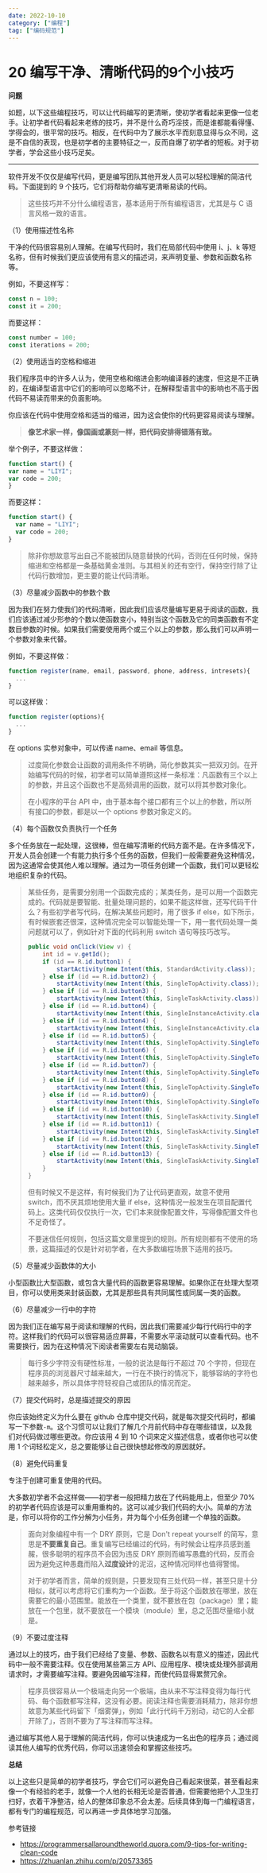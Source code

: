 ```yaml
---
date: 2022-10-10
category: ["编程"] 
tag: ["编码规范"]
---
```


# 20 编写干净、清晰代码的9个小技巧

**问题**

如题，以下这些编程技巧，可以让代码编写的更清晰，使初学者看起来更像一位老手。让初学者代码看起来老练的技巧，并不是什么奇巧淫技，而是谁都能看得懂、学得会的，很平常的技巧。相反，在代码中为了展示水平而刻意显得与众不同，这是不自信的表现，也是初学者的主要特征之一，反而自爆了初学者的短板。对于初学者，学会这些小技巧足矣。

---

软件开发不仅仅是编写代码，更是编写团队其他开发人员可以轻松理解的简洁代码。下面提到的 9 个技巧，它们将帮助你编写更清晰易读的代码。

> 这些技巧并不分什么编程语言，基本适用于所有编程语言，尤其是与 C 语言风格一致的语言。

（1）使用描述性名称

干净的代码很容易别人理解。在编写代码时，我们在局部代码中使用 i、j、k 等短名称，但有时候我们更应该使用有意义的描述词，来声明变量、参数和函数名称等。

例如，不要这样写：

```js
const n = 100;
const it = 200;
```

而要这样：

```js
const number = 100;
const iterations = 200;
```

（2）使用适当的空格和缩进

我们程序员中的许多人认为，使用空格和缩进会影响编译器的速度，但这是不正确的，在编译型语言中它们的影响可以忽略不计，在解释型语言中的影响也不高于因代码不易读而带来的负面影响。

你应该在代码中使用空格和适当的缩进，因为这会使你的代码更容易阅读与理解。

> **像艺术家一样，像国画或篆刻一样，把代码安排得错落有致。**

举个例子，不要这样做：

```js
function start() {
var name = "LIYI";
var code = 200;
}
```

而要这样：

```js
function start() {
  var name = "LIYI";
  var code = 200;
}
```

> 除非你想故意写出自己不能被团队随意替换的代码，否则在任何时候，保持缩进和空格都是一条基础黄金准则。与其相关的还有空行，保持空行除了让代码行数增加，更主要的能让代码清晰。

（3）尽量减少函数中的参数个数

因为我们在努力使我们的代码清晰，因此我们应该尽量编写更易于阅读的函数，我们应该通过减少形参的个数以使函数变小，特别当这个函数及它的同类函数有不定数目参数的时候。如果我们需要使用两个或三个以上的参数，那么我们可以声明一个参数对象来代替。

例如，不要这样做：

```js
function register(name, email, password, phone, address, intresets){
  ...
}
```

可以这样做：

```js
function register(options){
  ...
}
```

在 options 实参对象中，可以传递 name、email 等信息。

> 过度简化参数会让函数的调用条件不明确，简化参数其实一把双刃剑。在开始编写代码的时候，初学者可以简单遵照这样一条标准：凡函数有三个以上的参数，并且这个函数也不是高频调用的函数，就可以将其参数对象化。
>
> 在小程序的平台 API 中，由于基本每个接口都有三个以上的参数，所以所有接口的参数，都是以一个 options 参数对象定义的。

（4）每个函数仅负责执行一个任务

多个任务放在一起处理，这很棒，但在编写清晰的代码方面不是。在许多情况下，开发人员会创建一个有能力执行多个任务的函数，但我们一般需要避免这种情况，因为这通常会使其他人难以理解。通过为一项任务创建一个函数，我们可以更轻松地组织复杂的代码。

> 某些任务，是需要分别用一个函数完成的；某类任务，是可以用一个函数完成的。代码就是要智能、批量处理问题的，如果不能这样做，还写代码干什么？有些初学者写代码，在解决某些问题时，用了很多 if else，如下所示，有时候嵌套还很深，这种情况完全可以智能处理一下，用一套代码处理一类问题就可以了，例如针对下面的代码利用 switch 语句等技巧改写。
>
> ```java
> public void onClick(View v) {
>     int id = v.getId();
>     if (id == R.id.button1) {
>         startActivity(new Intent(this, StandardActivity.class));
>     } else if (id == R.id.button2) {
>         startActivity(new Intent(this, SingleTopActivity.class));
>     } else if (id == R.id.button3) {
>         startActivity(new Intent(this, SingleTaskActivity.class));
>     } else if (id == R.id.button4) {
>         startActivity(new Intent(this, SingleInstanceActivity.class));
>     } else if (id == R.id.button4) {
>         startActivity(new Intent(this, SingleInstanceActivity.class));
>     } else if (id == R.id.button5) {
>         startActivity(new Intent(this, SingleTopActivity.SingleTopActivity1.class));
>     } else if (id == R.id.button6) {
>         startActivity(new Intent(this, SingleTopActivity.SingleTopActivity2.class));
>     } else if (id == R.id.button7) {
>         startActivity(new Intent(this, SingleTopActivity.SingleTopActivity3.class));
>     } else if (id == R.id.button8) {
>         startActivity(new Intent(this, SingleTopActivity.SingleTopActivity4.class));
>     } else if (id == R.id.button9) {
>         startActivity(new Intent(this, SingleTopActivity.SingleTopActivity5.class));
>     } else if (id == R.id.button10) {
>         startActivity(new Intent(this, SingleTaskActivity.SingleTaskActivity1.class));
>     } else if (id == R.id.button11) {
>         startActivity(new Intent(this, SingleTaskActivity.SingleTaskActivity2.class));
>     } else if (id == R.id.button12) {
>         startActivity(new Intent(this, SingleTaskActivity.SingleTaskActivity3.class));
>     } else if (id == R.id.button13) {
>         startActivity(new Intent(this, SingleTaskActivity.SingleTaskActivity4.class));
>     }
> }
> ```
>
> 但有时候又不是这样，有时候我们为了让代码更直观，故意不使用 switch，而不厌其烦地使用大量 if else，这种情况一般发生在项目配置代码上。这类代码仅仅执行一次，它们本来就像配置文件，写得像配置文件也不足奇怪了。
>
> 不要迷信任何规则，包括这篇文章里提到的规则。所有规则都有不使用的场景，这篇描述的仅是针对初学者，在大多数编程场景下适用的技巧。

（5）尽量减少函数体的大小

小型函数比大型函数，或包含大量代码的函数更容易理解。如果你正在处理大型项目，你可以使用类来封装函数，尤其是那些具有共同属性或同属一类的函数。

（6）尽量减少一行中的字符

因为我们正在编写易于阅读和理解的代码，因此我们需要减少每行代码行中的字符。这样我们的代码可以很容易适应屏幕，不需要水平滚动就可以查看代码。也不需要换行，因为在这种情况下阅读者需要左右晃动脑袋。

> 每行多少字符没有硬性标准，一般的说法是每行不超过 70 个字符，但现在程序员的浏览器尺寸越来越大，一行在不换行的情况下，能够容纳的字符也越来越多，所以具体字符轻视自己或团队的情况而定。

（7）提交代码时，总是描述提交的原因

你应该始终定义为什么要在 github 仓库中提交代码，就是每次提交代码时，都编写一下参数`-m`。这个习惯可以让我们了解几个月前代码中存在哪些错误，以及我们对代码做过哪些更改。你应该用 4 到 10 个词来定义描述信息，或者你也可以使用 1 个词轻松定义，总之要能够让自己很快想起修改的原因就好。

（8）避免代码重复

专注于创建可重复使用的代码。

大多数初学者不会这样做——初学者一般把精力放在了代码能用上，但至少 70% 的初学者代码应该是可以重用重构的。这可以减少我们代码的大小。简单的方法是，你可以将你的工作分解为小任务，并为每个小任务创建一个单独的函数。

> 面向对象编程中有一个 DRY 原则，它是 Don't repeat yourself 的简写，意思是**不要重复自己**。重复编写已经编过的代码，有时候会让程序员感到羞赧，很多聪明的程序员不会因为违反 DRY 原则而编写愚蠢的代码，反而会因为避免这种愚蠢而陷入**过度设计**的泥沼，这种情况同样也值得警惕。
>
> 对于初学者而言，简单的规则是，只要发现有三处代码一样，甚至只是十分相似，就可以考虑将它们重构为一个函数。至于将这个函数放在哪里，放在需要它的最小范围里。能放在一个类里，就不要放在包（package）里；能放在一个包里，就不要放在一个模块（module）里，总之范围尽量缩小就是。

（9）不要过度注释

通过以上的技巧，由于我们已经给了变量、参数、函数名以有意义的描述，因此代码中一般不需要注释。仅在使用某些第三方 API、应用程序、模块或处理外部调用请求时，才需要编写注释。要避免因编写注释，而使代码显得累赘冗余。

> 程序员很容易从一个极端走向另一个极端，由从来不写注释变得为每行代码、每个函数都写注释，这没有必要。阅读注释也需要消耗精力，除非你想故意为某些代码留下「烟雾弹」，例如「此行代码千万别动，动它的人全都开除了」，否则不要为了写注释而写注释。

通过编写其他人易于理解的简洁代码，你可以快速成为一名出色的程序员；通过阅读其他人编写的优秀代码，你可以迅速领会和掌握这些技巧。

**总结**

以上这些只是简单的初学者技巧，学会它们可以避免自己看起来很菜，甚至看起来像一个有经验的老手，就像一个人他的长相无论是否普通，但需要他把个人卫生打扫好，衣着干净整洁，给人的整体印象总不会太差。后续具体到每一门编程语言，都有专门的编程规范，可以再进一步具体地学习加强。

参考链接

- https://programmersallaroundtheworld.quora.com/9-tips-for-writing-clean-code
- https://zhuanlan.zhihu.com/p/20573365
